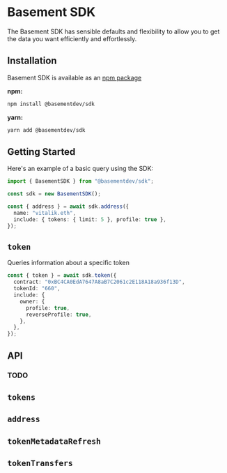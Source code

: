 # Basement SDK

The Basement SDK has sensible defaults and flexibility to allow you to get the data you want efficiently and effortlessly.

## Installation

Basement SDK is available as an [npm package](https://www.npmjs.com/package/@basementdev/sdk)

**npm:**

```bash
npm install @basementdev/sdk
```

**yarn:**

```bash
yarn add @basementdev/sdk
```

## Getting Started

Here's an example of a basic query using the SDK:

```typescript
import { BasementSDK } from "@basementdev/sdk";

const sdk = new BasementSDK();

const { address } = await sdk.address({
  name: "vitalik.eth",
  include: { tokens: { limit: 5 }, profile: true },
});
```

## `token`

Queries information about a specific token

```typescript
const { token } = await sdk.token({
  contract: "0xBC4CA0EdA7647A8aB7C2061c2E118A18a936f13D",
  tokenId: "660",
  include: {
    owner: {
      profile: true,
      reverseProfile: true,
    },
  },
});
```

## API

### TODO

## `tokens`

## `address`

## `tokenMetadataRefresh`

## `tokenTransfers`
